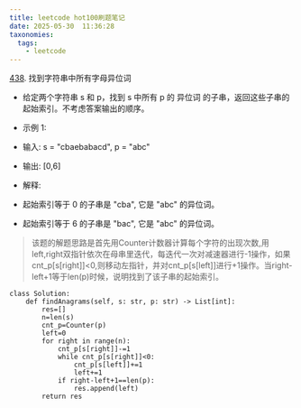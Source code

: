 ```yaml
---
title: leetcode hot100刷题笔记
date: 2025-05-30  11:36:28 
taxonomies:
  tags:
    - leetcode
---
```


[438](https://leetcode.cn/problems/find-all-anagrams-in-a-string/description/?envType=study-plan-v2&envId=top-100-liked). 找到字符串中所有字母异位词
- 给定两个字符串 s 和 p，找到 s 中所有 p 的 异位词 的子串，返回这些子串的起始索引。不考虑答案输出的顺序。

- 示例 1:
- 输入: s = "cbaebabacd", p = "abc"
- 输出: [0,6]
- 解释:
- 起始索引等于 0 的子串是 "cba", 它是 "abc" 的异位词。
- 起始索引等于 6 的子串是 "bac", 它是 "abc" 的异位词。

>该题的解题思路是首先用Counter计数器计算每个字符的出现次数,用left,right双指针依次在母串里迭代，每迭代一次对减速器进行-1操作，如果cnt_p[s[right]]<0,则移动左指针，并对cnt_p[s[left]]进行+1操作。当right-left+1等于len(p)时候，说明找到了该子串的起始索引。

```
class Solution:
    def findAnagrams(self, s: str, p: str) -> List[int]:
        res=[]
        n=len(s)
        cnt_p=Counter(p)
        left=0
        for right in range(n):
            cnt_p[s[right]]-=1
            while cnt_p[s[right]]<0:
                cnt_p[s[left]]+=1
                left+=1
            if right-left+1==len(p):
                res.append(left)
        return res
        
```

